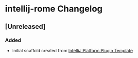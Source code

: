 <!-- Keep a Changelog guide -> https://keepachangelog.com -->

# intellij-rome Changelog

## [Unreleased]
### Added
- Initial scaffold created from [IntelliJ Platform Plugin Template](https://github.com/JetBrains/intellij-platform-plugin-template)
